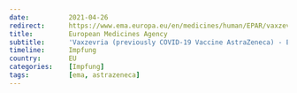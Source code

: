```yaml
---
date:          2021-04-26
redirect:      https://www.ema.europa.eu/en/medicines/human/EPAR/vaxzevria-previously-covid-19-vaccine-astrazeneca
title:         European Medicines Agency
subtitle:      'Vaxzevria (previously COVID-19 Vaccine AstraZeneca) - European Medicines Agency'
timeline:      Impfung
country:       EU
categories:    [Impfung]
tags:          [ema, astrazeneca]
---
```

